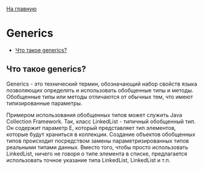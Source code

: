 [На главную](../README.md)

# Generics

+ [Что такое generics?](#Что-такое-generics)

## Что такое generics?

Generics - это технический термин, обозначающий набор свойств языка позволяющих определять и
использовать обобщенные типы и методы. Обобщенные типы или методы отличаются от обычных тем, что
имеют типизированные параметры.

Примером использования обобщенных типов может служить Java Collection Framework. Так, класс
LinkedList<E> - типичный обобщенный тип. Он содержит параметр E, который представляет тип элементов,
которые будут храниться в коллекции. Создание объектов обобщенных типов происходит посредством
замены параметризированных типов реальными типами данных. Вместо того, чтобы просто использовать
LinkedList, ничего не говоря о типе элемента в списке, предлагается использовать точное указание
типа LinkedList<String>, LinkedList<Integer> и т.п.
